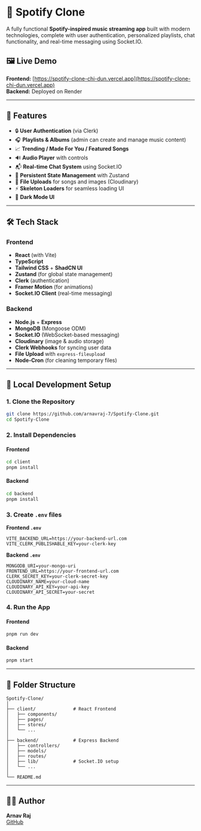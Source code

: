# 🎵 Spotify Clone

A fully functional **Spotify-inspired music streaming app** built with modern technologies, complete with user authentication, personalized playlists, chat functionality, and real-time messaging using Socket.IO.

## 🖼️ Live Demo

**Frontend:** [https://spotify-clone-chi-dun.vercel.app](https://spotify-clone-chi-dun.vercel.app)  
**Backend:** Deployed on Render

---

## 🚀 Features

- 🔒 **User Authentication** (via Clerk)
- 🎧 **Playlists & Albums** (admin can create and manage music content)
- 📈 **Trending / Made For You / Featured Songs**
- 🔊 **Audio Player** with controls
- 📬 **Real-time Chat System** using Socket.IO
- 💾 **Persistent State Management** with Zustand
- 📁 **File Uploads** for songs and images (Cloudinary)
- ⚡ **Skeleton Loaders** for seamless loading UI
- 🌙 **Dark Mode UI**

---

## 🛠️ Tech Stack

### Frontend

- **React** (with Vite)
- **TypeScript**
- **Tailwind CSS** + **ShadCN UI**
- **Zustand** (for global state management)
- **Clerk** (authentication)
- **Framer Motion** (for animations)
- **Socket.IO Client** (real-time messaging)

### Backend

- **Node.js** + **Express**
- **MongoDB** (Mongoose ODM)
- **Socket.IO** (WebSocket-based messaging)
- **Cloudinary** (image & audio storage)
- **Clerk Webhooks** for syncing user data
- **File Upload** with `express-fileupload`
- **Node-Cron** (for cleaning temporary files)

---

## 🔧 Local Development Setup

### 1. Clone the Repository

```bash
git clone https://github.com/arnavraj-7/Spotify-Clone.git
cd Spotify-Clone
```

### 2. Install Dependencies

#### Frontend

```bash
cd client
pnpm install
```

#### Backend

```bash
cd backend
pnpm install
```

### 3. Create `.env` files

**Frontend `.env`**

```env
VITE_BACKEND_URL=https://your-backend-url.com
VITE_CLERK_PUBLISHABLE_KEY=your-clerk-key
```

**Backend `.env`**

```env
MONGODB_URI=your-mongo-uri
FRONTEND_URL=https://your-frontend-url.com
CLERK_SECRET_KEY=your-clerk-secret-key
CLOUDINARY_NAME=your-cloud-name
CLOUDINARY_API_KEY=your-api-key
CLOUDINARY_API_SECRET=your-secret
```

### 4. Run the App

#### Frontend

```bash
pnpm run dev
```

#### Backend

```bash
pnpm start
```

---

## 📁 Folder Structure

```
Spotify-Clone/
│
├── client/              # React Frontend
│   ├── components/
│   ├── pages/
│   ├── stores/
│   └── ...
│
├── backend/             # Express Backend
│   ├── controllers/
│   ├── models/
│   ├── routes/
│   ├── lib/             # Socket.IO setup
│   └── ...
│
└── README.md
```

---

## 🙋‍♂️ Author

**Arnav Raj**  
[GitHub](https://github.com/arnavraj-7)